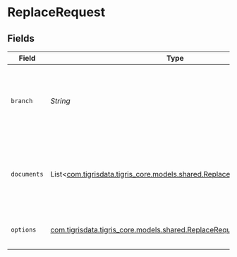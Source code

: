 # ReplaceRequest


## Fields

| Field                                                                                                                    | Type                                                                                                                     | Required                                                                                                                 | Description                                                                                                              |
| ------------------------------------------------------------------------------------------------------------------------ | ------------------------------------------------------------------------------------------------------------------------ | ------------------------------------------------------------------------------------------------------------------------ | ------------------------------------------------------------------------------------------------------------------------ |
| `branch`                                                                                                                 | *String*                                                                                                                 | :heavy_minus_sign:                                                                                                       | Optionally specify a database branch name to perform operation on                                                        |
| `documents`                                                                                                              | List<[com.tigrisdata.tigris_core.models.shared.ReplaceRequestDocuments](../../models/shared/ReplaceRequestDocuments.md)> | :heavy_minus_sign:                                                                                                       | Array of documents to be replaced. Each document is a JSON object.                                                       |
| `options`                                                                                                                | [com.tigrisdata.tigris_core.models.shared.ReplaceRequestOptions](../../models/shared/ReplaceRequestOptions.md)           | :heavy_minus_sign:                                                                                                       | Additional options for replace requests.                                                                                 |